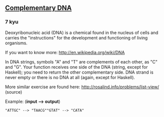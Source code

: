 <h2><a href=https://www.codewars.com/kata/554e4a2f232cdd87d9000038/train/java target="_blank">Complementary DNA</a></h2><h3>7 kyu</h3><p>Deoxyribonucleic acid (DNA) is a chemical found in the nucleus of cells and carries the "instructions" for the development and functioning of living organisms.</p><p>If you want to know more: <a href="http://en.wikipedia.org/wiki/DNA" data-turbolinks="false" target="_blank">http://en.wikipedia.org/wiki/DNA</a></p><p>In DNA strings, symbols "A" and "T" are complements of each other, as "C" and "G". Your function receives one side of the DNA (string, except for Haskell); you need to return the other complementary side. DNA strand is never empty or there is no DNA at all (again, except for Haskell).</p><p>More similar exercise are found here: <a href="http://rosalind.info/problems/list-view/" data-turbolinks="false" target="_blank">http://rosalind.info/problems/list-view/</a> (source)</p><p>Example: (<strong>input --&gt; output</strong>)</p><pre><code>"ATTGC" --&gt; "TAACG""GTAT" --&gt; "CATA"</code></pre>